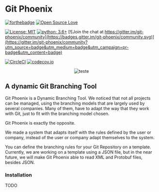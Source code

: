 # Git Phoenix
[![forthebadge](https://forthebadge.com/images/badges/made-with-python.svg)](https://forthebadge.com) [![Open Source Love](https://badges.frapsoft.com/os/v2/open-source.svg?v=103)](https://github.com/ellerbrock/open-source-badges/)

[![License: MIT](https://img.shields.io/badge/License-MIT-yellow.svg)](https://opensource.org/licenses/MIT) [![python: 3.6+](https://img.shields.io/badge/python-3.6+-blue)](https://www.python.org/download/releases/3.6.0/) [![Join the chat at https://gitter.im/git-phoenix/community](https://badges.gitter.im/git-phoenix/community.svg)](https://gitter.im/git-phoenix/community?utm_source=badge&utm_medium=badge&utm_campaign=pr-badge&utm_content=badge)

[![CircleCI](https://circleci.com/gh/victoraugustofd/git-phoenix.svg?style=svg)](https://circleci.com/gh/victoraugustofd/git-phoenix) [![codecov.io](https://codecov.io/gh/victoraugustofd/git-phoenix/coverage.svg?branch=master)](https://codecov.io/gh/victoraugustofd/git-phoenix)

<p align="center">
  <img src="https://user-images.githubusercontent.com/21197980/46575862-31a46400-c994-11e8-9006-1ade4bc720cb.png" alt="teste">
</p>

## A dynamic Git Branching Tool

Git Phoenix is a Dynamic Branching Tool. We noticed that not all projects can be managed, using the branching models that are largely used by several companies. Many of them, have to adapt the way that they work with Git, just to fit with the branching model chosen.

Git Phoenix is exactly the opposite.

We made a system that adapts itself with the rules defined by the user or company, instead of the user or company adapt themselves to the system.

You can define the branching rules for your Git Repository on a template.
Currently, we are working on a template using a JSON file, but in the near future, we will make Git Phoenix able to read XML and Protobuf files, besides JSON.

### Installation

TODO
